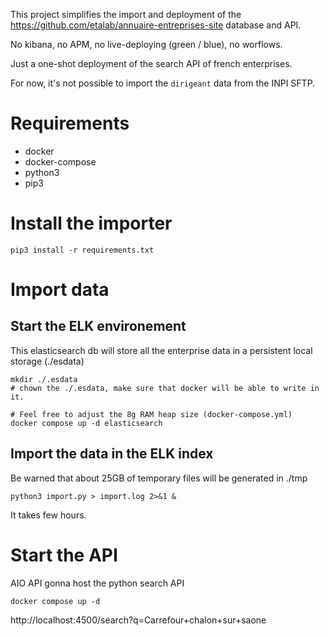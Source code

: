 
This project simplifies the import and deployment of the https://github.com/etalab/annuaire-entreprises-site database and API.

No kibana, no APM, no live-deploying (green / blue), no worflows.

Just a one-shot deployment of the search API of french enterprises.

For now, it's not possible to import the `dirigeant` data from the INPI SFTP.

# Requirements 

- docker
- docker-compose 
- python3
- pip3


# Install the importer

```
pip3 install -r requirements.txt
``` 

# Import data 

## Start the ELK environement

This elasticsearch db will store all the enterprise data in a persistent local storage (./esdata)

```
mkdir ./.esdata
# chown the ./.esdata, make sure that docker will be able to write in it.

# Feel free to adjust the 8g RAM heap size (docker-compose.yml)
docker compose up -d elasticsearch 
```

## Import the data in the ELK index

Be warned that about 25GB of temporary files will be generated in ./tmp

```
python3 import.py > import.log 2>&1 &
```

It takes few hours.

# Start the API

AIO API gonna host the python search API

```
docker compose up -d
```

http://localhost:4500/search?q=Carrefour+chalon+sur+saone